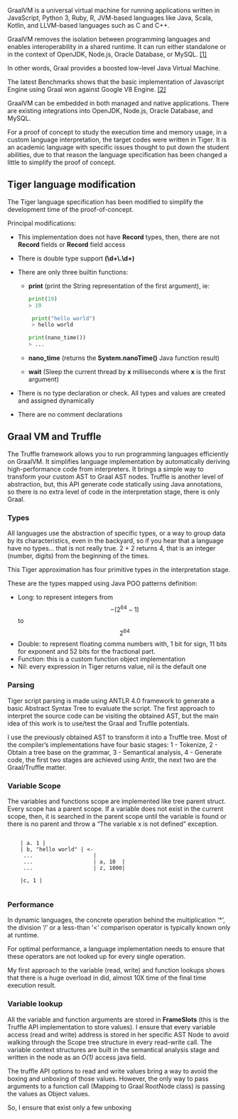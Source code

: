 
GraalVM is a universal virtual machine for running applications written in JavaScript, Python 3, Ruby, R, JVM-based languages like Java, Scala, Kotlin, and LLVM-based languages such as C and C++.

GraalVM removes the isolation between programming languages and enables interoperability in a shared runtime. It can run either standalone or in the context of OpenJDK, Node.js, Oracle Database, or MySQL.
<a href="#bib1">[1]</a> 

In other words, Graal provides a boosted low-level Java Virtual Machine.

The latest Benchmarks shows that the basic implementation of Javascript Engine using Graal won against Google V8 Engine. <a href="#bib2">[2]</a>

GraalVM can be embedded in both managed and native applications. There are existing integrations into OpenJDK, Node.js, Oracle Database, and MySQL.

For a proof of concept to study the execution time and memory usage, in a custom language interpretation, the target codes were written in Tiger. It is an academic language with specific issues thought to put down the student abilities, due to that reason the language specification has been changed a little to simplify the proof of concept.


## Tiger language modification ##
The Tiger language specification has been modified to simplify the development time of the proof-of-concept.

Principal modifications:
-  This implementation does not have **Record** types, then, there are not  **Record** fields or **Record** field access

-  There is double type support **(\d+\\.\d+)**

- There are only three builtin functions:
    - **print** (print the String representation of the first argument), ie: 
        
        ``` python
        print(19)
        > 19
        ```
        

        ``` python
         print("hello world")
         > hello world
        ```
        
        ``` python
        print(nano_time())
        > ... 
        ```
    
    - **nano_time** (returns the **System.nanoTime()** Java function result)
    - **wait** (Sleep the current thread by **x** milliseconds where **x** is the first argument)
    
- There is no type declaration or check. All types and values are created and assigned dynamically

- There are no comment declarations

## Graal VM and Truffle

The Truffle framework allows you to run programming languages efficiently on GraalVM. It simplifies language implementation by automatically deriving high-performance code from interpreters. It brings a simple way to transform your custom AST to Graal AST nodes. Truffle is another level of abstraction, but, this API generate code statically using Java annotations, so there is no extra level of code in the interpretation stage, there is only Graal.


### Types

All languages use the abstraction of specific types, or a way to group data by its characteristics, even in the backyard, so if you hear that a language have no types... that is not really true. 2 + 2 returns 4, that is an integer (number, digits) from the beginning of the times.

This Tiger approximation has four primitive types in the interpretation stage.

These are the types mapped using Java POO patterns definition:

   - Long: to represent integers from $$-(2^{64} - 1)$$ to $$2^{64}$$
   - Double: to represent floating comma numbers with, 1 bit for sign, 11 bits for exponent and 52 bits for the fractional part.
   - Function: this is a custom function object implementation
   - Nil: every expression in Tiger returns value, nil is the default one


### Parsing

Tiger script parsing is made using ANTLR 4.0 framework to generate a basic Abstract Syntax Tree to evaluate the script. The first approach to interpret the source code can be visiting the obtained AST, but the main idea of this work is to use/test the Graal and Truflle potentials.

I use the previously obtained AST to transform it into a Truffle tree. Most of the compiler’s implementations have four basic stages: 1 - Tokenize, 2 - Obtain a tree base on the grammar, 3 - Semantical analysis, 4 - Generate code, the first two stages are achieved using Antlr, the next two are the Graal/Truffle matter.

### Variable Scope

The variables and functions scope are implemented like tree parent struct. Every scope has a parent scope. If a variable does not exist in the current scope, then, it is searched in the parent scope until the variable is found or there is no parent and throw a “The variable x is not defined” exception.

```
    
    | a. 1 |
    | b, "hello world" | <-
     ...                   |
     ...                   | a, 10  |
     ...                   | z, 1000|
     
    |c, 1 |
     
```

### Performance

In dynamic languages, the concrete operation behind the multiplication ‘*’, the division ‘/’ or a less-than ‘<’ comparison operator is typically known only at runtime.
 
For optimal performance, a language implementation needs to ensure that these operators are not looked up for every single operation. 

My first approach to the variable (read, write) and function lookups shows that there is a huge overload in did, almost 10X time of the final time execution result. 

### Variable lookup

All the variable and function arguments are stored in **FrameSlots** (this is the Truffle API implementation to store values). I ensure that every variable access (read and write) address is stored in her specific AST Node to avoid walking through the Scope tree structure in every read-write call. The variable context structures are built in the semantical analysis stage and written in the node as an *O(1)* access java field.

The truffle API options to read and write values bring a way to avoid the boxing and unboxing of those values. However, the only way to pass arguments to a function call (Mapping to Graal RootNode class) is passing the values as Object values.

So, I ensure that exist only a few unboxing 